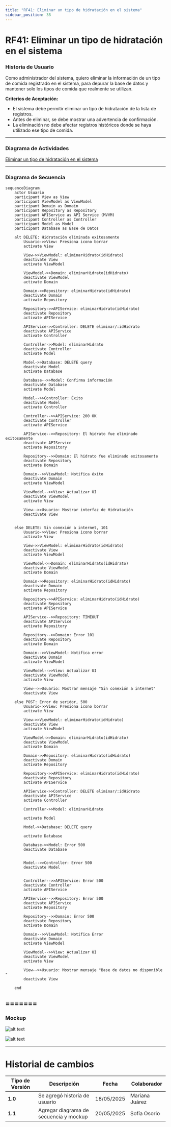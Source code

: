 ```yaml
---
title: "RF41: Eliminar un tipo de hidratación en el sistema"  
sidebar_position: 38
---
```


# RF41: Eliminar un tipo de hidratación en el sistema

### Historia de Usuario
Como administrador del sistema, quiero eliminar la información de un tipo de comida registrado en el sistema, para depurar la base de datos y mantener solo los tipos de comida que realmente se utilizan.

  **Criterios de Aceptación:**
  - El sistema debe permitir eliminar un tipo de hidratación de la lista de registros.
  - Antes de eliminar, se debe mostrar una advertencia de confirmación.
  - La eliminación no debe afectar registros históricos donde se haya utilizado ese tipo de comida.

---

### Diagrama de Actividades

<a href="https://drive.google.com/file/d/11t_hSiiQWYuzQU8yxgHYBLtnJxA5Tz87/view?usp=sharing" target="_blank" rel="noopener noreferrer">Eliminar un tipo de hidratación en el sistema</a>

---

### Diagrama de Secuencia

```mermaid
sequenceDiagram
    actor Usuario 
    participant View as View
    participant ViewModel as ViewModel
    participant Domain as Domain
    participant Repository as Repository
    participant APIService as API Service (MVVM)
    participant Controller as Controller
    participant Model as Model
    participant Database as Base de Datos    

    alt DELETE: Hidratación eliminada exitosamente
        Usuario->>View: Presiona icono borrar
        activate View

        View->>ViewModel: eliminarHidrato(idHidrato)
        deactivate View
        activate ViewModel

        ViewModel->>Domain: eliminarHidrato(idHidrato)
        deactivate ViewModel
        activate Domain

        Domain->>Repository: eliminarHidrato(idHidrato)
        deactivate Domain
        activate Repository

        Repository->>APIService: eliminarHidrato(idHidrato)
        deactivate Repository
        activate APIService

        APIService->>Controller: DELETE eliminar/:idHidrato
        deactivate APIService
        activate Controller

        Controller->>Model: eliminarHidrato
        deactivate Controller
        activate Model

        Model->>Database: DELETE query   
        deactivate Model
        activate Database

        Database-->>Model: Confirma información
        deactivate Database
        activate Model

        Model-->>Controller: Éxito
        deactivate Model
        activate Controller

        Controller-->>APIService: 200 OK
        deactivate Controller
        activate APIService

        APIService-->>Repository: El hidrato fue eliminado exitosamente
        deactivate APIService
        activate Repository

        Repository-->>Domain: El hidrato fue eliminado exitosamente
        deactivate Repository
        activate Domain

        Domain-->>ViewModel: Notifica éxito
        deactivate Domain
        activate ViewModel

        ViewModel-->>View: Actualizar UI
        deactivate ViewModel
        activate View

        View-->>Usuario: Mostrar interfaz de Hidratación
        deactivate View
    

    else DELETE: Sin conexión a internet, 101
        Usuario->>View: Presiona icono borrar
        activate View

        View->>ViewModel: eliminarHidrato(idHidrato)
        deactivate View
        activate ViewModel

        ViewModel->>Domain: eliminarHidrato(idHidrato)
        deactivate ViewModel
        activate Domain

        Domain->>Repository: eliminarHidrato(idHidrato)
        deactivate Domain
        activate Repository

        Repository->>APIService: eliminarHidrato(idHidrato)
        deactivate Repository
        activate APIService

        APIService-->>Repository: TIMEOUT
        deactivate APIService
        activate Repository

        Repository-->>Domain: Error 101
        deactivate Repository
        activate Domain

        Domain-->>ViewModel: Notifica error
        deactivate Domain
        activate ViewModel

        ViewModel-->>View: Actualizar UI
        deactivate ViewModel
        activate View

        View-->>Usuario: Mostrar mensaje "Sin conexión a internet"
        deactivate View
        
    else POST: Error de seridor, 500
        Usuario->>View: Presiona icono borrar
        activate View

        View->>ViewModel: eliminarHidrato(idHidrato)
        deactivate View
        activate ViewModel

        ViewModel->>Domain: eliminarHidrato(idHidrato)
        deactivate ViewModel
        activate Domain

        Domain->>Repository: eliminarHidrato(idHidrato)
        deactivate Domain
        activate Repository

        Repository->>APIService: eliminarHidrato(idHidrato)
        deactivate Repository
        activate APIService

        APIService->>Controller: DELETE eliminar/:idHidrato
        deactivate APIService
        activate Controller

        Controller->>Model: eliminarHidrato
        
        activate Model

        Model->>Database: DELETE query  
     
        activate Database

        Database->>Model: Error 500  
        deactivate Database
        

        Model-->>Controller: Error 500
        deactivate Model
        

        Controller-->>APIService: Error 500
        deactivate Controller
        activate APIService

        APIService-->>Repository: Error 500
        deactivate APIService
        activate Repository

        Repository-->>Domain: Error 500
        deactivate Repository
        activate Domain

        Domain-->>ViewModel: Notifica Error
        deactivate Domain
        activate ViewModel

        ViewModel-->>View: Actualizar UI
        deactivate ViewModel
        activate View

        View-->>Usuario: Mostrar mensaje "Base de datos no disponible "
        deactivate View

    end

```
=======
---

### Mockup

![alt text](<img/mockup-nutricion.png>)

![alt text](<img/mockupRF41.png>)

---


# Historial de cambios
| **Tipo de Versión** | **Descripción**                      | **Fecha**  | **Colaborador**   |
| ------------------- | ------------------------------------ | ---------- | ----------------- |
| **1.0**             | Se agregó historia de usuario        | 18/05/2025 | Mariana Juárez    |
| **1.1**             | Agregar diagrama de secuencia y mockup        | 20/05/2025 | Sofía Osorio    |
